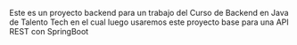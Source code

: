 Este es un proyecto backend para un trabajo del Curso de Backend en Java de Talento Tech en el cual luego usaremos este proyecto base para una API REST con SpringBoot
